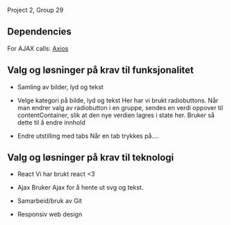 Project 2, Group 29

## Dependencies
For AJAX calls: [Axios](https://github.com/axios/axios)

## Valg og løsninger på krav til funksjonalitet

- Samling av bilder, lyd og tekst

- Velge kategori på bilde, lyd og tekst
Her har vi brukt radiobuttons. Når man endrer valg av radiobutton i en gruppe, sendes en verdi oppover til contentContainer, slik at den nye verdien lagres i state her. Bruker så dette til å endre innhold

- Endre utstilling med tabs
Når en tab trykkes på....




## Valg og løsninger på krav til teknologi

- React
Vi har brukt react <3

- Ajax
Bruker Ajax for å hente ut svg og tekst. 

- Samarbeid/bruk av Git

- Responsiv web design
